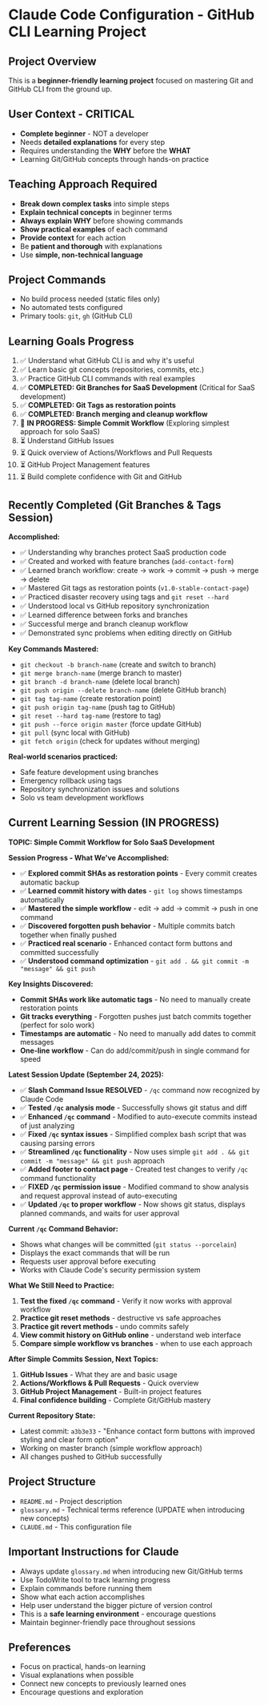 # Claude Code Configuration - GitHub CLI Learning Project

## Project Overview
This is a **beginner-friendly learning project** focused on mastering Git and GitHub CLI from the ground up.

## User Context - CRITICAL
- **Complete beginner** - NOT a developer
- Needs **detailed explanations** for every step
- Requires understanding the **WHY** before the **WHAT**
- Learning Git/GitHub concepts through hands-on practice

## Teaching Approach Required
- **Break down complex tasks** into simple steps
- **Explain technical concepts** in beginner terms
- **Always explain WHY** before showing commands
- **Show practical examples** of each command
- **Provide context** for each action
- Be **patient and thorough** with explanations
- Use **simple, non-technical language**

## Project Commands
- No build process needed (static files only)
- No automated tests configured
- Primary tools: `git`, `gh` (GitHub CLI)

## Learning Goals Progress
1. ✅ Understand what GitHub CLI is and why it's useful
2. ✅ Learn basic git concepts (repositories, commits, etc.)
3. ✅ Practice GitHub CLI commands with real examples
4. ✅ **COMPLETED: Git Branches for SaaS Development** (Critical for SaaS development)
5. ✅ **COMPLETED: Git Tags as restoration points**
6. ✅ **COMPLETED: Branch merging and cleanup workflow**
7. 🔄 **IN PROGRESS: Simple Commit Workflow** (Exploring simplest approach for solo SaaS)
8. ⏳ Understand GitHub Issues
9. ⏳ Quick overview of Actions/Workflows and Pull Requests
10. ⏳ GitHub Project Management features
11. ⏳ Build complete confidence with Git and GitHub

## Recently Completed (Git Branches & Tags Session)
**Accomplished:**
- ✅ Understanding why branches protect SaaS production code
- ✅ Created and worked with feature branches (`add-contact-form`)
- ✅ Learned branch workflow: create → work → commit → push → merge → delete
- ✅ Mastered Git tags as restoration points (`v1.0-stable-contact-page`)
- ✅ Practiced disaster recovery using tags and `git reset --hard`
- ✅ Understood local vs GitHub repository synchronization
- ✅ Learned difference between forks and branches
- ✅ Successful merge and branch cleanup workflow
- ✅ Demonstrated sync problems when editing directly on GitHub

**Key Commands Mastered:**
- `git checkout -b branch-name` (create and switch to branch)
- `git merge branch-name` (merge branch to master)
- `git branch -d branch-name` (delete local branch)
- `git push origin --delete branch-name` (delete GitHub branch)
- `git tag tag-name` (create restoration point)
- `git push origin tag-name` (push tag to GitHub)
- `git reset --hard tag-name` (restore to tag)
- `git push --force origin master` (force update GitHub)
- `git pull` (sync local with GitHub)
- `git fetch origin` (check for updates without merging)

**Real-world scenarios practiced:**
- Safe feature development using branches
- Emergency rollback using tags
- Repository synchronization issues and solutions
- Solo vs team development workflows

## Current Learning Session (IN PROGRESS)
**TOPIC: Simple Commit Workflow for Solo SaaS Development**

**Session Progress - What We've Accomplished:**
- ✅ **Explored commit SHAs as restoration points** - Every commit creates automatic backup
- ✅ **Learned commit history with dates** - `git log` shows timestamps automatically
- ✅ **Mastered the simple workflow** - edit → add → commit → push in one command
- ✅ **Discovered forgotten push behavior** - Multiple commits batch together when finally pushed
- ✅ **Practiced real scenario** - Enhanced contact form buttons and committed successfully
- ✅ **Understood command optimization** - `git add . && git commit -m "message" && git push`

**Key Insights Discovered:**
- **Commit SHAs work like automatic tags** - No need to manually create restoration points
- **Git tracks everything** - Forgotten pushes just batch commits together (perfect for solo work)
- **Timestamps are automatic** - No need to manually add dates to commit messages
- **One-line workflow** - Can do add/commit/push in single command for speed

**Latest Session Update (September 24, 2025):**
- ✅ **Slash Command Issue RESOLVED** - `/qc` command now recognized by Claude Code
- ✅ **Tested `/qc` analysis mode** - Successfully shows git status and diff
- ✅ **Enhanced `/qc` command** - Modified to auto-execute commits instead of just analyzing
- ✅ **Fixed `/qc` syntax issues** - Simplified complex bash script that was causing parsing errors
- ✅ **Streamlined `/qc` functionality** - Now uses simple `git add . && git commit -m "message" && git push` approach
- ✅ **Added footer to contact page** - Created test changes to verify `/qc` command functionality
- ✅ **FIXED `/qc` permission issue** - Modified command to show analysis and request approval instead of auto-executing
- ✅ **Updated `/qc` to proper workflow** - Now shows git status, displays planned commands, and waits for user approval

**Current `/qc` Command Behavior:**
- Shows what changes will be committed (`git status --porcelain`)
- Displays the exact commands that will be run
- Requests user approval before executing
- Works with Claude Code's security permission system

**What We Still Need to Practice:**
1. **Test the fixed `/qc` command** - Verify it now works with approval workflow
2. **Practice git reset methods** - destructive vs safe approaches
3. **Practice git revert methods** - undo commits safely
4. **View commit history on GitHub online** - understand web interface
5. **Compare simple workflow vs branches** - when to use each approach

**After Simple Commits Session, Next Topics:**
1. **GitHub Issues** - What they are and basic usage
2. **Actions/Workflows & Pull Requests** - Quick overview
3. **GitHub Project Management** - Built-in project features
4. **Final confidence building** - Complete Git/GitHub mastery

**Current Repository State:**
- Latest commit: `a3b3e33` - "Enhance contact form buttons with improved styling and clear form option"
- Working on master branch (simple workflow approach)
- All changes pushed to GitHub successfully

## Project Structure
- `README.md` - Project description
- `glossary.md` - Technical terms reference (UPDATE when introducing new concepts)
- `CLAUDE.md` - This configuration file

## Important Instructions for Claude
- Always update `glossary.md` when introducing new Git/GitHub terms
- Use TodoWrite tool to track learning progress
- Explain commands before running them
- Show what each action accomplishes
- Help user understand the bigger picture of version control
- This is a **safe learning environment** - encourage questions
- Maintain beginner-friendly pace throughout sessions

## Preferences
- Focus on practical, hands-on learning
- Visual explanations when possible
- Connect new concepts to previously learned ones
- Encourage questions and exploration